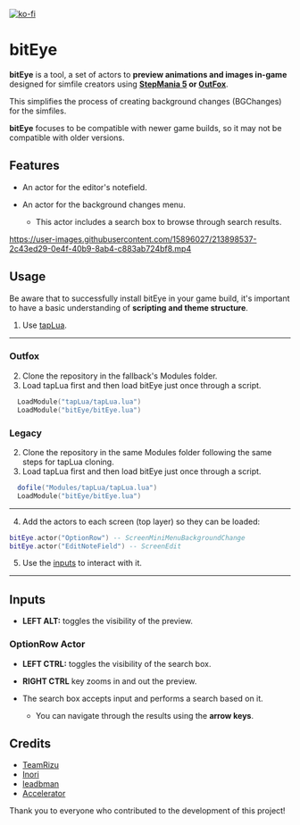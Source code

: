 [![ko-fi](https://ko-fi.com/img/githubbutton_sm.svg)](https://ko-fi.com/W7W32691S)

# bitEye

**bitEye** is a tool, a set of actors to **preview animations and images in-game** designed for simfile creators using **[StepMania 5](https://github.com/stepmania/stepmania) or [OutFox](https://github.com/TeamRizu/OutFox)**.

This simplifies the process of creating background changes (BGChanges) for the simfiles.

**bitEye** focuses to be compatible with newer game builds, so it may not be compatible with older versions.

## Features

- An actor for the editor's notefield.

- An actor for the background changes menu.
    - This actor includes a search box to browse through search results.

https://user-images.githubusercontent.com/15896027/213898537-2c43ed29-0e4f-40b9-8ab4-c883ab724bf8.mp4

## Usage

Be aware that to successfully install bitEye in your game build, it's important to have a basic understanding of **scripting and theme structure**.

  1. Use [tapLua](https://github.com/EngineMachiner/tapLua).

---

### Outfox

  2. Clone the repository in the fallback's Modules folder.
  3. Load tapLua first and then load bitEye just once through a script.
  ```lua
    LoadModule("tapLua/tapLua.lua")
    LoadModule("bitEye/bitEye.lua")
  ```

### Legacy

  2. Clone the repository in the same Modules folder following the same steps for tapLua cloning.
  3. Load tapLua first and then load bitEye just once through a script.
  ```lua
    dofile("Modules/tapLua/tapLua.lua")
    LoadModule("bitEye/bitEye.lua")
  ```

---

   4. Add the actors to each screen (top layer) so they can be loaded:
   ```lua
   bitEye.actor("OptionRow") -- ScreenMiniMenuBackgroundChange
   bitEye.actor("EditNoteField") -- ScreenEdit
   ```

   5. Use the [inputs](#Inputs) to interact with it.

---

## Inputs

- **LEFT ALT:** toggles the visibility of the preview.

### OptionRow Actor

- **LEFT CTRL:** toggles the visibility of the search box.

- **RIGHT CTRL** key zooms in and out the preview.

- The search box accepts input and performs a search based on it.
  - You can navigate through the results using the **arrow keys**.

## Credits

- [TeamRizu](https://github.com/TeamRizu)
- [Inori](https://github.com/Inorizushi)
- [leadbman](https://github.com/leadbman)
- [Accelerator](https://github.com/RhythmLunatic)

Thank you to everyone who contributed to the development of this project!
